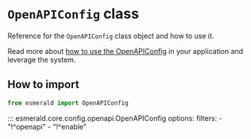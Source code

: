 # **`OpenAPIConfig`** class

Reference for the `OpenAPIConfig` class object and how to use it.

Read more about [how to use the OpenAPIConfig](https://esmerald.dev/configurations/openapi/config/) in your
application and leverage the system.

## How to import

```python
from esmerald import OpenAPIConfig
```

::: esmerald.core.config.openapi.OpenAPIConfig
    options:
        filters:
        - "!^openapi"
        - "!^enable"
